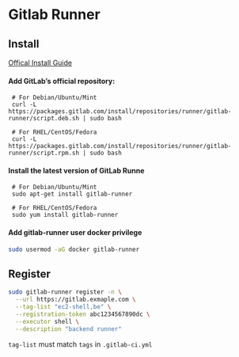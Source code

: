 # Gitlab Runner

## Install

[Offical Install Guide](https://docs.gitlab.com/runner/install/linux-repository.html)

#### Add GitLab’s official repository:
```shell
 # For Debian/Ubuntu/Mint
 curl -L https://packages.gitlab.com/install/repositories/runner/gitlab-runner/script.deb.sh | sudo bash

 # For RHEL/CentOS/Fedora
 curl -L https://packages.gitlab.com/install/repositories/runner/gitlab-runner/script.rpm.sh | sudo bash
```
#### Install the latest version of GitLab Runne
```shell
 # For Debian/Ubuntu/Mint
 sudo apt-get install gitlab-runner

 # For RHEL/CentOS/Fedora
 sudo yum install gitlab-runner
```

#### Add gitlab-runner user docker privilege

```sh
sudo usermod -aG docker gitlab-runner
```

## Register

```sh
sudo gitlab-runner register -n \
  --url https://gitlab.exmaple.com \
  --tag-list "ec2-shell,be" \
  --registration-token abc1234567890dc \
  --executor shell \
  --description "backend runner"
```

`tag-list` must match `tags` in `.gitlab-ci.yml`
